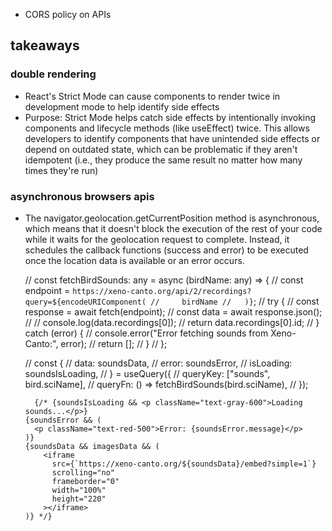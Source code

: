 - CORS policy on APIs

## takeaways

### double rendering
- React's Strict Mode can cause components to render twice in development mode to help identify side effects
- Purpose: Strict Mode helps catch side effects by intentionally invoking components and lifecycle methods (like useEffect) twice. This allows developers to identify components that have unintended side effects or depend on outdated state, which can be problematic if they aren't idempotent (i.e., they produce the same result no matter how many times they're run)

### asynchronous browsers apis
- The navigator.geolocation.getCurrentPosition method is asynchronous, which means that it doesn't block the execution of the rest of your code while it waits for the geolocation request to complete. Instead, it schedules the callback functions (success and error) to be executed once the location data is available or an error occurs.

  // const fetchBirdSounds: any = async (birdName: any) => {
  //   const endpoint = `https://xeno-canto.org/api/2/recordings?query=${encodeURIComponent(
  //     birdName
  //   )}`;
  //   try {
  //     const response = await fetch(endpoint);
  //     const data = await response.json();
  //     // console.log(data.recordings[0]);
  //     return data.recordings[0].id;
  //   } catch (error) {
  //     console.error("Error fetching sounds from Xeno-Canto:", error);
  //     return [];
  //   }
  // };

    // const {
  //   data: soundsData,
  //   error: soundsError,
  //   isLoading: soundsIsLoading,
  // } = useQuery({
  //   queryKey: ["sounds", bird.sciName],
  //   queryFn: () => fetchBirdSounds(bird.sciName),
  // });

        {/* {soundsIsLoading && <p className="text-gray-600">Loading sounds...</p>}
      {soundsError && (
        <p className="text-red-500">Error: {soundsError.message}</p>
      )}
      {soundsData && imagesData && (
          <iframe
            src={`https://xeno-canto.org/${soundsData}/embed?simple=1`}
            scrolling="no"
            frameborder="0"
            width="100%"
            height="220"
          ></iframe>
      )} */}
